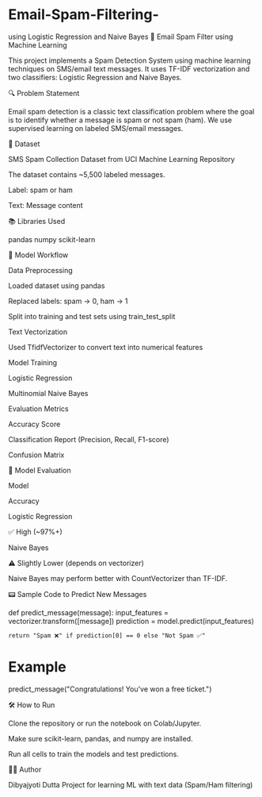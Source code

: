 # Email-Spam-Filtering-
using Logistic Regression and Naive Bayes 
📧 Email Spam Filter using Machine Learning

This project implements a Spam Detection System using machine learning techniques on SMS/email text messages. It uses TF-IDF vectorization and two classifiers: Logistic Regression and Naive Bayes.

🔍 Problem Statement

Email spam detection is a classic text classification problem where the goal is to identify whether a message is spam or not spam (ham). We use supervised learning on labeled SMS/email messages.

📂 Dataset

SMS Spam Collection Dataset from UCI Machine Learning Repository

The dataset contains ~5,500 labeled messages.

Label: spam or ham

Text: Message content

📚 Libraries Used

pandas
numpy
scikit-learn

🧠 Model Workflow

Data Preprocessing

Loaded dataset using pandas

Replaced labels: spam → 0, ham → 1

Split into training and test sets using train_test_split

Text Vectorization

Used TfidfVectorizer to convert text into numerical features

Model Training

Logistic Regression

Multinomial Naive Bayes

Evaluation Metrics

Accuracy Score

Classification Report (Precision, Recall, F1-score)

Confusion Matrix

🥪 Model Evaluation

Model

Accuracy

Logistic Regression

✅ High (~97%+)

Naive Bayes

⚠️ Slightly Lower (depends on vectorizer)

Naive Bayes may perform better with CountVectorizer than TF-IDF.

📟 Sample Code to Predict New Messages

def predict_message(message):
    input_features = vectorizer.transform([message])
    prediction = model.predict(input_features)
    
    return "Spam ❌" if prediction[0] == 0 else "Not Spam ✅"

# Example
predict_message("Congratulations! You've won a free ticket.")

🛠️ How to Run

Clone the repository or run the notebook on Colab/Jupyter.

Make sure scikit-learn, pandas, and numpy are installed.

Run all cells to train the models and test predictions.


🧑‍💻 Author

Dibyajyoti Dutta
Project for learning ML with text data (Spam/Ham filtering)
